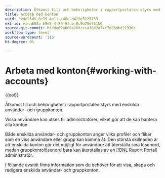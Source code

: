 ```yaml
---
description: Åtkomst till och behörigheter i rapportportalen styrs med enskilda användar- och gruppkonton.
title: Arbeta med konton
uuid: 0ede26d8-0e35-4a11-a46e-d429e5223733
exl-id: eaea608a-69e5-4f89-9fcb-0c9d70e761b0
source-git-commit: b1dda69a606a16dccca30d2a74c7e63dbd27936c
workflow-type: tm+mt
source-wordcount: '116'
ht-degree: 0%

---
```


# Arbeta med konton{#working-with-accounts}

{{eol}}

Åtkomst till och behörigheter i rapportportalen styrs med enskilda användar- och gruppkonton.

Vissa användare kan utses till administratörer, vilket gör att de kan hantera alla konton.

Både enskilda användar- och gruppkonton anger vilka profiler och flikar som en viss användare eller grupp kan komma åt. Den största skillnaden är att enskilda konton gör det möjligt för användare att återställa sina lösenord, medan gruppkontolösenord bara kan återställas av en [!DNL Report Portal] administratör.

I följande avsnitt finns information som du behöver för att visa, skapa och redigera enskilda användar- och gruppkonton.

